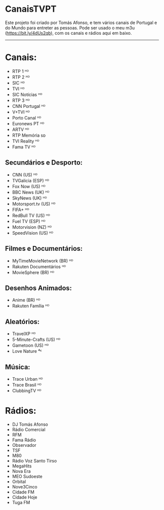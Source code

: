 # CanaisTVPT

Este projeto foi criado por Tomás Afonso, e tem vários canais de Portugal e do Mundo para entreter as pessoas.
Pode ser usado o meu m3u (<https://bit.ly/4dUs2qb>), com os canais e rádios aqui em baixo.

  ---

# Canais:
- RTP 1 ᴴᴰ 
- RTP 2 ᴴᴰ
- SIC ᴴᴰ
- TVI ᴴᴰ
- SIC Notícias ᴴᴰ
- RTP 3 ᴴᴰ
- CNN Portugal ᴴᴰ
- V+TVI ᴴᴰ
- Porto Canal ᴴᴰ
- Euronews PT ᴴᴰ
- ARTV ᴴᴰ
- RTP Memória ѕᴅ
- TVI Reality ᴴᴰ
- Fama TV ᴴᴰ

##	Secundários e Desporto:
- CNN (US) ᴴᴰ
- TVGalicia (ESP) ᴴᴰ
- Fox Now (US) ᴴᴰ
- BBC News (UK) ᴴᴰ
- SkyNews (UK) ᴴᴰ
- Motorsport.tv (US) ᴴᴰ
- FIFA+ ᴴᴰ
- RedBull TV (US) ᴴᴰ
- Fuel TV (ESP) ᴴᴰ
- Motorvision (NZ) ᴴᴰ
- SpeedVision (US) ᴴᴰ

##	Filmes e Documentários:
- MyTimeMovieNetwork (BR) ᴴᴰ
- Rakuten Documentários ᴴᴰ
- MovieSphere (BR) ᴴᴰ

##	Desenhos Animados:
- Anime (BR) ᴴᴰ
- Rakuten Família ᴴᴰ

##	Aleatórios:
- TravelXP ᴴᴰ
- 5-Minute-Crafts (US) ᴴᴰ
- Gametoon (US) ᴴᴰ
- Love Nature ⁴ᴷ

##	Música:
- Trace Urban ᴴᴰ
- Trace Brasil ᴴᴰ
- ClubbingTV ᴴᴰ

# Rádios:
- DJ Tomás Afonso
- Rádio Comercial
- RFM
- Fama Rádio
- Observador
- TSF
- M80
- Rádio Voz Santo Tirso
- MegaHits
- Nova Era
- MEO Sudoeste
- Orbital
- Nove3Cinco
- Cidade FM
- Cidade Hoje
- Tuga FM
